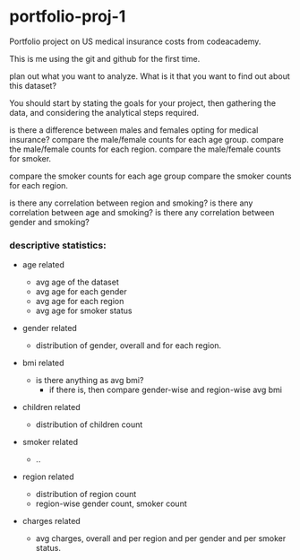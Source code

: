 # portfolio-proj-1
 Portfolio project on US medical insurance costs from codeacademy.

 This is me using the git and github for the first time.



plan out what you want to analyze.
What is it that you want to find out about this dataset?

You should start by stating the goals for your project, then gathering the data, and considering the analytical steps required.

is there a difference between males and females opting for medical insurance?
compare the male/female counts for each age group.
compare the male/female counts for each region.
compare the male/female counts for smoker.

compare the smoker counts for each age group
compare the smoker counts for each region.

is there any correlation between region and smoking?
is there any correlation between age and smoking?
is there any correlation between gender and smoking?

### descriptive statistics:
- age related
    - avg age of the dataset
    - avg age for each gender
    - avg age for each region
    - avg age for smoker status

- gender related
    - distribution of gender, overall and for each region.

- bmi related
    - is there anything as avg bmi?
        - if there is, then compare gender-wise and region-wise avg bmi

- children related
    - distribution of children count

- smoker related
    - ..

- region related
    - distribution of region count
    - region-wise gender count, smoker count

- charges related
    - avg charges, overall and per region and per gender and per smoker status.